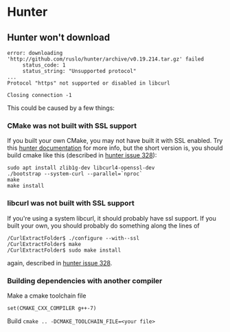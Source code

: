 # Hunter

## Hunter won't download

    error: downloading 'http://github.com/ruslo/hunter/archive/v0.19.214.tar.gz' failed
         status_code: 1
         status_string: "Unsupported protocol"
    ...
    Protocol "https" not supported or disabled in libcurl

    Closing connection -1

This could be caused by a few things:

### CMake was not built with SSL support

If you built your own CMake, you may not have built it with SSL enabled. Try this [hunter documentation](https://docs.hunter.sh/en/latest/faq/how-to-fix-download-error.html) for more info, but the short version is, you should build cmake like this (described in [hunter issue 328](https://github.com/ruslo/hunter/issues/328)):

    sudo apt install zlib1g-dev libcurl4-openssl-dev
    ./bootstrap --system-curl --parallel=`nproc`
    make
    make install

### libcurl was not built with SSL support

If you're using a system libcurl, it should probably have ssl support. If you built your own, you should probably do something along the lines of

    /CurlExtractFolder$ ./configure --with--ssl
    /CurlExtractFolder$ make
    /CurlExtractFolder$ sudo make install

again, described in [hunter issue 328](https://github.com/ruslo/hunter/issues/328).


### Building dependencies with another compiler

Make a cmake toolchain file
```
set(CMAKE_CXX_COMPILER g++-7)
```

Build `cmake .. -DCMAKE_TOOLCHAIN_FILE=<your file>`
